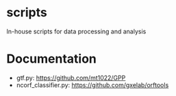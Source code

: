 # scripts
In-house scripts for data processing and analysis

# Documentation
- gtf.py: https://github.com/mt1022/GPP
- ncorf_classifier.py: https://github.com/gxelab/orftools
